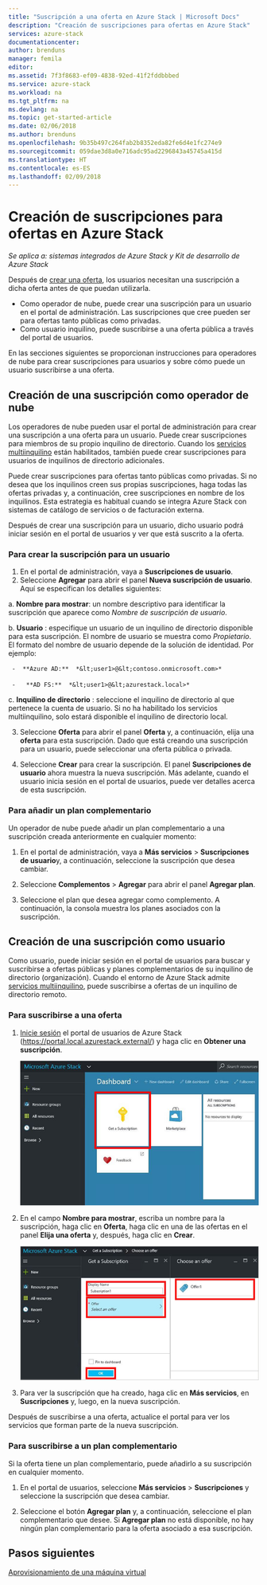```yaml
---
title: "Suscripción a una oferta en Azure Stack | Microsoft Docs"
description: "Creación de suscripciones para ofertas en Azure Stack"
services: azure-stack
documentationcenter: 
author: brenduns
manager: femila
editor: 
ms.assetid: 7f3f8683-ef09-4838-92ed-41f2fddbbbed
ms.service: azure-stack
ms.workload: na
ms.tgt_pltfrm: na
ms.devlang: na
ms.topic: get-started-article
ms.date: 02/06/2018
ms.author: brenduns
ms.openlocfilehash: 9b35b497c264fab2b8352eda82fe6d4e1fc274e9
ms.sourcegitcommit: 059dae3d8a0e716adc95ad2296843a45745a415d
ms.translationtype: HT
ms.contentlocale: es-ES
ms.lasthandoff: 02/09/2018
---
```

# <a name="create-subscriptions-to-offers-in-azure-stack"></a>Creación de suscripciones para ofertas en Azure Stack

*Se aplica a: sistemas integrados de Azure Stack y Kit de desarrollo de Azure Stack*

Después de [crear una oferta](azure-stack-create-offer.md), los usuarios necesitan una suscripción a dicha oferta antes de que puedan utilizarla.   
- Como operador de nube, puede crear una suscripción para un usuario en el portal de administración.  Las suscripciones que cree pueden ser para ofertas tanto públicas como privadas.
- Como usuario inquilino, puede suscribirse a una oferta pública a través del portal de usuarios.  

En las secciones siguientes se proporcionan instrucciones para operadores de nube para crear suscripciones para usuarios y sobre cómo puede un usuario suscribirse a una oferta.

## <a name="create-a-subscription-as-a-cloud-operator"></a>Creación de una suscripción como operador de nube
Los operadores de nube pueden usar el portal de administración para crear una suscripción a una oferta para un usuario.  Puede crear suscripciones para miembros de su propio inquilino de directorio.  Cuando los [servicios multiinquilino](azure-stack-enable-multitenancy.md) están habilitados, también puede crear suscripciones para usuarios de inquilinos de directorio adicionales.

Puede crear suscripciones para ofertas tanto públicas como privadas.  Si no desea que los inquilinos creen sus propias suscripciones, haga todas las ofertas privadas y, a continuación, cree suscripciones en nombre de los inquilinos. Esta estrategia es habitual cuando se integra Azure Stack con sistemas de catálogo de servicios o de facturación externa.

Después de crear una suscripción para un usuario, dicho usuario podrá iniciar sesión en el portal de usuarios y ver que está suscrito a la oferta.  

### <a name="to-create-the-subscription-for-a-user"></a>Para crear la suscripción para un usuario
1.  En el portal de administración, vaya a **Suscripciones de usuario**.
2.  Seleccione **Agregar** para abrir el panel **Nueva suscripción de usuario**. Aquí se especifican los detalles siguientes:  

  a. **Nombre para mostrar**: un nombre descriptivo para identificar la suscripción que aparece como *Nombre de suscripción de usuario*.

  b. **Usuario** : especifique un usuario de un inquilino de directorio disponible para esta suscripción. El nombre de usuario se muestra como *Propietario*.  El formato del nombre de usuario depende de la solución de identidad. Por ejemplo:    

     -  **Azure AD:**  *&lt;user1>@&lt;contoso.onmicrosoft.com>*

     -   **AD FS:**  *&lt;user1>@&lt;azurestack.local>*     

  c.    **Inquilino de directorio** : seleccione el inquilino de directorio al que pertenece la cuenta de usuario. Si no ha habilitado los servicios multiinquilino, solo estará disponible el inquilino de directorio local.

3.  Seleccione **Oferta** para abrir el panel **Oferta** y, a continuación, elija una **oferta** para esta suscripción. Dado que está creando una suscripción para un usuario, puede seleccionar una oferta pública o privada.

4.  Seleccione **Crear** para crear la suscripción. El panel **Suscripciones de usuario** ahora muestra la nueva suscripción.  Más adelante, cuando el usuario inicia sesión en el portal de usuarios, puede ver detalles acerca de esta suscripción.

### <a name="to-make-an-add-on-plan-available"></a>Para añadir un plan complementario  
Un operador de nube puede añadir un plan complementario a una suscripción creada anteriormente en cualquier momento:   
1.  En el portal de administración, vaya a **Más servicios** > **Suscripciones de usuario**y, a continuación, seleccione la suscripción que desea cambiar.   

2.  Seleccione **Complementos** > **Agregar** para abrir el panel **Agregar plan**.  

3.  Seleccione el plan que desea agregar como complemento.  A continuación, la consola muestra los planes asociados con la suscripción.




## <a name="create-a-subscription-as-a-user"></a>Creación de una suscripción como usuario
Como usuario, puede iniciar sesión en el portal de usuarios para buscar y suscribirse a ofertas públicas y planes complementarios de su inquilino de directorio (organización). Cuando el entorno de Azure Stack admite [servicios multiinquilino](azure-stack-enable-multitenancy.md), puede suscribirse a ofertas de un inquilino de directorio remoto.

### <a name="to-subscribe-to-an-offer"></a>Para suscribirse a una oferta
1. [Inicie sesión](azure-stack-connect-azure-stack.md) el portal de usuarios de Azure Stack (https://portal.local.azurestack.external/) y haga clic en **Obtener una suscripción**.

   ![Obtener una suscripción](media/azure-stack-subscribe-plan-provision-vm/image01.png)
2. En el campo **Nombre para mostrar**, escriba un nombre para la suscripción, haga clic en **Oferta**, haga clic en una de las ofertas en el panel **Elija una oferta** y, después, haga clic en **Crear**.

   ![Creación de una oferta](media/azure-stack-subscribe-plan-provision-vm/image02.png)
3. Para ver la suscripción que ha creado, haga clic en **Más servicios**, en **Suscripciones** y, luego, en la nueva suscripción.  

Después de suscribirse a una oferta, actualice el portal para ver los servicios que forman parte de la nueva suscripción.

### <a name="to-subscribe-to-an-add-on-plan"></a>Para suscribirse a un plan complementario
Si la oferta tiene un plan complementario, puede añadirlo a su suscripción en cualquier momento.  

1. En el portal de usuarios, seleccione **Más servicios** > **Suscripciones** y seleccione la suscripción que desea cambiar.

2. Seleccione el botón **Agregar plan** y, a continuación, seleccione el plan complementario que desee. Si **Agregar plan** no está disponible, no hay ningún plan complementario para la oferta asociado a esa suscripción.



## <a name="next-steps"></a>Pasos siguientes
[Aprovisionamiento de una máquina virtual](azure-stack-provision-vm.md)
